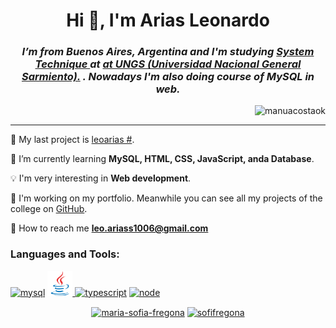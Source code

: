 <h1 align="center">Hi 👋, I'm Arias Leonardo</h1>
<h3 align="center"><i>I’m from Buenos Aires, Argentina and I'm studying  <a href="https://www.ungs.edu.ar/carrera/tecnicatura-universitaria-en-informatica">System Technique </a> at <a href="https://www.ungs.edu.ar/">at UNGS (Universidad Nacional General Sarmiento).</a> . Nowadays I'm also doing course of MySQL in web. </i></h3>
<!--Contador de visitas-->
<p></p>
<p></p>
<p align="right"> <img src="https://komarev.com/ghpvc/?username=manuacostaok&label=Profile%20views&color=00b3ff&style=plastic" alt="manuacostaok" /> </p>
<hr></hr>

🚀 My last project is [leoarias  #](https://github.com/leoarias).

🌱 I’m currently learning **MySQL, HTML, CSS, JavaScript, anda Database**.

💡 I'm very interesting in **Web development**.

💼 I'm working on my portfolio. Meanwhile you can see all my projects of the college on [GitHub](https://github.com/manuacostaok?tab=repositories).

📧 How to reach me **leo.ariass1006@gmail.com**


<h3 align="left">Languages and Tools:</h3>
<p></p>
<p align="left"> 
<a href="https://angular.io/ alt="Angular" width="40" height="40"/></a>
<a href="https://www.mysql.com/"><img src="https://cdn.jsdelivr.net/gh/devicons/devicon/icons/mysql/mysql-original.svg" alt="mysql" width="40" height="40"/></a>
<a href="https://www.java.com"><img src="https://raw.githubusercontent.com/devicons/devicon/master/icons/java/java-original.svg" alt="java" width="40" height="40"/</a>
<a href="https://www.typescriptlang.org/docs/"><img src="https://cdn.jsdelivr.net/gh/devicons/devicon/icons/typescript/typescript-original.svg" alt="typescript" width="40" height="40"/></a>
<a href="https://nodejs.org/en/docs/"><img src="https://cdn.jsdelivr.net/gh/devicons/devicon/icons/nodejs/nodejs-original.svg" alt="node" width="40" height="40"/></a>
</p>
<p align="center">
<a href="https://www.linkedin.com/in/manuel-acosta-a1a238214/" target="blank"><img align="center" src="https://raw.githubusercontent.com/rahuldkjain/github-profile-readme-generator/master/src/images/icons/Social/linked-in-alt.svg" alt="maria-sofia-fregona" height="30" width="40" /></a>
<a href="https://instagram.com/acosta__manu" target="blank"><img align="center" src="https://raw.githubusercontent.com/rahuldkjain/github-profile-readme-generator/master/src/images/icons/Social/instagram.svg" alt="sofifregona" height="30" width="40" /></a>
</p>
<!--
**manuacostaok/manuacostaok** is a ✨ _special_ ✨ repository because its `README.md` (this file) appears on your GitHub profile.
Here are some ideas to get you started:
- 🔭 I’m currently working on ...
- 🌱 I’m currently learning ...
- 👯 I’m looking to collaborate on ...
- 🤔 I’m looking for help with ...
- 💬 Ask me about ...
- 📫 How to reach me: ...
- 😄 Pronouns: ...
- ⚡ Fun fact: ...
-->
